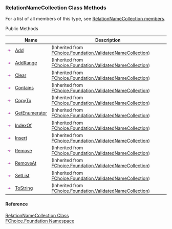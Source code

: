 ﻿### RelationNameCollection Class Methods

For a list of all members of this type, see [RelationNameCollection members](fcSDK~FChoice.Foundation.RelationNameCollection_members.md).

Public Methods

|   | Name | Description |
| --- | --- | --- |
| ![Public Method](dotnetimages/publicMethod.png) | [Add](fcSDK~FChoice.Foundation.ValidatedNameCollection~Add.md) | (Inherited from [FChoice.Foundation.ValidatedNameCollection](fcSDK~FChoice.Foundation.ValidatedNameCollection.md)) |
| ![Public Method](dotnetimages/publicMethod.png) | [AddRange](fcSDK~FChoice.Foundation.ValidatedNameCollection~AddRange.md) | (Inherited from [FChoice.Foundation.ValidatedNameCollection](fcSDK~FChoice.Foundation.ValidatedNameCollection.md)) |
| ![Public Method](dotnetimages/publicMethod.png) | [Clear](fcSDK~FChoice.Foundation.ValidatedNameCollection~Clear.md) | (Inherited from [FChoice.Foundation.ValidatedNameCollection](fcSDK~FChoice.Foundation.ValidatedNameCollection.md)) |
| ![Public Method](dotnetimages/publicMethod.png) | [Contains](fcSDK~FChoice.Foundation.ValidatedNameCollection~Contains.md) | (Inherited from [FChoice.Foundation.ValidatedNameCollection](fcSDK~FChoice.Foundation.ValidatedNameCollection.md)) |
| ![Public Method](dotnetimages/publicMethod.png) | [CopyTo](fcSDK~FChoice.Foundation.ValidatedNameCollection~CopyTo.md) | (Inherited from [FChoice.Foundation.ValidatedNameCollection](fcSDK~FChoice.Foundation.ValidatedNameCollection.md)) |
| ![Public Method](dotnetimages/publicMethod.png) | [GetEnumerator](fcSDK~FChoice.Foundation.ValidatedNameCollection~GetEnumerator.md) | (Inherited from [FChoice.Foundation.ValidatedNameCollection](fcSDK~FChoice.Foundation.ValidatedNameCollection.md)) |
| ![Public Method](dotnetimages/publicMethod.png) | [IndexOf](fcSDK~FChoice.Foundation.ValidatedNameCollection~IndexOf.md) | (Inherited from [FChoice.Foundation.ValidatedNameCollection](fcSDK~FChoice.Foundation.ValidatedNameCollection.md)) |
| ![Public Method](dotnetimages/publicMethod.png) | [Insert](fcSDK~FChoice.Foundation.ValidatedNameCollection~Insert.md) | (Inherited from [FChoice.Foundation.ValidatedNameCollection](fcSDK~FChoice.Foundation.ValidatedNameCollection.md)) |
| ![Public Method](dotnetimages/publicMethod.png) | [Remove](fcSDK~FChoice.Foundation.ValidatedNameCollection~Remove.md) | (Inherited from [FChoice.Foundation.ValidatedNameCollection](fcSDK~FChoice.Foundation.ValidatedNameCollection.md)) |
| ![Public Method](dotnetimages/publicMethod.png) | [RemoveAt](fcSDK~FChoice.Foundation.ValidatedNameCollection~RemoveAt.md) | (Inherited from [FChoice.Foundation.ValidatedNameCollection](fcSDK~FChoice.Foundation.ValidatedNameCollection.md)) |
| ![Public Method](dotnetimages/publicMethod.png) | [SetList](fcSDK~FChoice.Foundation.ValidatedNameCollection~SetList.md) | (Inherited from [FChoice.Foundation.ValidatedNameCollection](fcSDK~FChoice.Foundation.ValidatedNameCollection.md)) |
| ![Public Method](dotnetimages/publicMethod.png) | [ToString](fcSDK~FChoice.Foundation.ValidatedNameCollection~ToString.md) | (Inherited from [FChoice.Foundation.ValidatedNameCollection](fcSDK~FChoice.Foundation.ValidatedNameCollection.md)) |

#### Reference

[RelationNameCollection Class](fcSDK~FChoice.Foundation.RelationNameCollection.md)  
[FChoice.Foundation Namespace](fcSDK~FChoice.Foundation_namespace.md)
